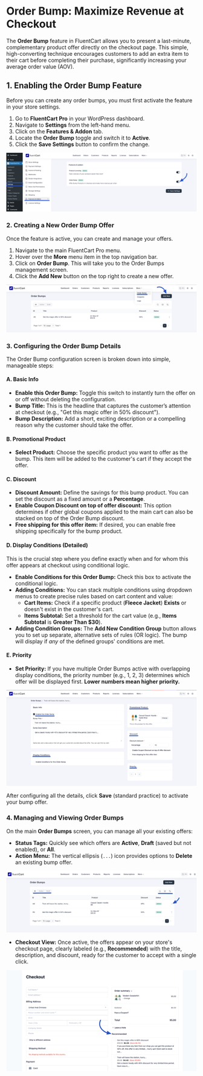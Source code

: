 # Order Bump: Maximize Revenue at Checkout

The **Order Bump** feature in FluentCart allows you to present a last-minute, complementary product offer directly on the checkout page. This simple, high-converting technique encourages customers to add an extra item to their cart before completing their purchase, significantly increasing your average order value (AOV).

## 1. Enabling the Order Bump Feature

Before you can create any order bumps, you must first activate the feature in your store settings.

1.  Go to **FluentCart Pro** in your WordPress dashboard.
2.  Navigate to **Settings** from the left-hand menu.
3.  Click on the **Features & Addon** tab.
4.  Locate the **Order Bump** toggle and switch it to **Active**.
5.  Click the **Save Settings** button to confirm the change.

![Order Bump](/guide/public/images/store-management/order-bump/order-bump-1.png)

### 2. Creating a New Order Bump Offer

Once the feature is active, you can create and manage your offers.

1.  Navigate to the main FluentCart Pro menu.
2.  Hover over the **More** menu item in the top navigation bar.
3.  Click on **Order Bump**. This will take you to the Order Bumps management screen.
4.  Click the **Add New** button on the top right to create a new offer.

![Order Bump](/guide/public/images/store-management/order-bump/order-bump-2.png)

### 3. Configuring the Order Bump Details

The Order Bump configuration screen is broken down into simple, manageable steps:

#### **A. Basic Info**

* **Enable this Order Bump:** Toggle this switch to instantly turn the offer on or off without deleting the configuration.
* **Bump Title:** This is the headline that captures the customer’s attention at checkout (e.g., "Get this magic offer in 50% discount").
* **Bump Description:** Add a short, exciting description or a compelling reason why the customer should take the offer.

#### **B. Promotional Product**

* **Select Product:** Choose the specific product you want to offer as the bump. This item will be added to the customer's cart if they accept the offer.

#### **C. Discount**

* **Discount Amount:** Define the savings for this bump product. You can set the discount as a fixed amount or a **Percentage**.
* **Enable Coupon Discount on top of offer discount:** This option determines if other global coupons applied to the main cart can also be stacked on top of the Order Bump discount.
* **Free shipping for this offer item:** If desired, you can enable free shipping specifically for the bump product.

#### **D. Display Conditions (Detailed)**

This is the crucial step where you define exactly when and for whom this offer appears at checkout using conditional logic.

* **Enable Conditions for this Order Bump:** Check this box to activate the conditional logic.
* **Adding Conditions:** You can stack multiple conditions using dropdown menus to create precise rules based on cart content and value:
    * **Cart Items:** Check if a specific product (**Fleece Jacket**) **Exists** or doesn't exist in the customer's cart.
    * **Items Subtotal:** Set a threshold for the cart value (e.g., **Items Subtotal** is **Greater Than $30**).
* **Adding Condition Groups:** The **Add New Condition Group** button allows you to set up separate, alternative sets of rules (OR logic). The bump will display if *any* of the defined groups' conditions are met.

#### **E. Priority**

* **Set Priority:** If you have multiple Order Bumps active with overlapping display conditions, the priority number (e.g., 1, 2, 3) determines which offer will be displayed first. **Lower numbers mean higher priority.**

![Order Bump](/guide/public/images/store-management/order-bump/order-bump-3.png)

After configuring all the details, click **Save** (standard practice) to activate your bump offer.


### 4. Managing and Viewing Order Bumps

On the main **Order Bumps** screen, you can manage all your existing offers:

* **Status Tags:** Quickly see which offers are **Active**, **Draft** (saved but not enabled), or **All**.
* **Action Menu:** The vertical ellipsis (`...`) icon provides options to **Delete** an existing bump offer.

![Order Bump](/guide/public/images/store-management/order-bump/order-bump-4.png)

* **Checkout View:** Once active, the offers appear on your store's checkout page, clearly labeled (e.g., **Recommended**) with the title, description, and discount, ready for the customer to accept with a single click.

![Order Bump](/guide/public/images/store-management/order-bump/order-bump-5.png)